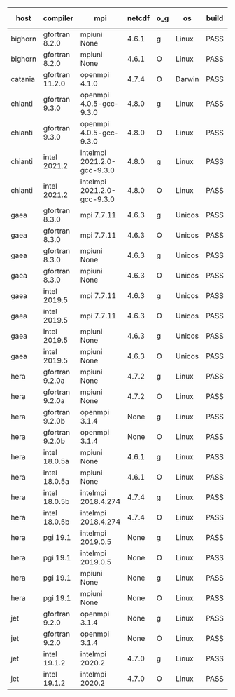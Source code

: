 

| host     | compiler                              | mpi                      | netcdf        | o_g        | os       | build       | u_pass          | u_fail          | s_pass            | s_fail            | e_pass             | e_fail             | nuopc_pass       | nuopc_fail       | artifacts link          |
|----------|---------------------------------------|--------------------------|---------------|------------|----------|-------------|-----------------|-----------------|-------------------|-------------------|--------------------|--------------------|------------------|------------------|-------------------------|
| bighorn | gfortran 8.2.0 | mpiuni None  | 4.6.1  | g | Linux | PASS | None | None | None | None | None | None | None | None | <a href="https://github.com/esmf-org/esmf-test-artifacts/tree/dc7a0495effba37c95b9aa20e988e0c666a3e5a0/develop/gfortran/8.2.0/g/mpiuni/None" target="_blank">dc7a049</a> | 
| bighorn | gfortran 8.2.0 | mpiuni None  | 4.6.1  | O | Linux | PASS | 12338 | 0 | 8 | 0 | 43 | 0 | None | None | <a href="https://github.com/esmf-org/esmf-test-artifacts/tree/f620ea7054906194629eefafa066883c189aab09/develop/gfortran/8.2.0/O/mpiuni/None" target="_blank">f620ea7</a> | 
| catania | gfortran 11.2.0 | openmpi 4.1.0  | 4.7.4  | O | Darwin | PASS | None | None | None | None | None | None | None | None | <a href="https://github.com/esmf-org/esmf-test-artifacts/tree/26d7d8c1d9aa9b9b6e820ece5b6da8bff1308b7e/develop/gfortran/11.2.0/O/openmpi/4.1.0" target="_blank">26d7d8c</a> | 
| chianti | gfortran 9.3.0 | openmpi 4.0.5-gcc-9.3.0  | 4.8.0  | g | Linux | PASS | 13917 | 0 | 49 | 0 | 80 | 0 | 52 | 0 | <a href="https://github.com/esmf-org/esmf-test-artifacts/tree/66b98bca0c7caab294d4f65670d78d751347af1d/develop/gfortran/9.3.0/g/openmpi/4.0.5-gcc-9.3.0" target="_blank">66b98bc</a> | 
| chianti | gfortran 9.3.0 | openmpi 4.0.5-gcc-9.3.0  | 4.8.0  | O | Linux | PASS | 13917 | 0 | 49 | 0 | 80 | 0 | 52 | 0 | <a href="https://github.com/esmf-org/esmf-test-artifacts/tree/30c2bcbf98bcec099fc4422aea2b9f62da58a04a/develop/gfortran/9.3.0/O/openmpi/4.0.5-gcc-9.3.0" target="_blank">30c2bcb</a> | 
| chianti | intel 2021.2 | intelmpi 2021.2.0-gcc-9.3.0  | 4.8.0  | g | Linux | PASS | 13917 | 0 | 49 | 0 | 80 | 0 | 52 | 0 | <a href="https://github.com/esmf-org/esmf-test-artifacts/tree/ec16a4c7c6cefccf6332ef6032d678472a5b5d2d/develop/intel/2021.2/g/intelmpi/2021.2.0-gcc-9.3.0" target="_blank">ec16a4c</a> | 
| chianti | intel 2021.2 | intelmpi 2021.2.0-gcc-9.3.0  | 4.8.0  | O | Linux | PASS | 13917 | 0 | 49 | 0 | 80 | 0 | 52 | 0 | <a href="https://github.com/esmf-org/esmf-test-artifacts/tree/d440e78667944c3f944b7b6b4056dbb23bd7334d/develop/intel/2021.2/O/intelmpi/2021.2.0-gcc-9.3.0" target="_blank">d440e78</a> | 
| gaea | gfortran 8.3.0 | mpi 7.7.11  | 4.6.3  | g | Unicos | PASS | 13916 | 1 | 49 | 0 | 80 | 0 | 47 | 5 | <a href="https://github.com/esmf-org/esmf-test-artifacts/tree/3940202f8852be5f7a20719236d5b60076ab739e/develop/gfortran/8.3.0/g/mpi/7.7.11" target="_blank">3940202</a> | 
| gaea | gfortran 8.3.0 | mpi 7.7.11  | 4.6.3  | O | Unicos | PASS | 13916 | 1 | 49 | 0 | 80 | 0 | 47 | 5 | <a href="https://github.com/esmf-org/esmf-test-artifacts/tree/8641c4a236a7ea8aa6186d77c3a4983f5fac1680/develop/gfortran/8.3.0/O/mpi/7.7.11" target="_blank">8641c4a</a> | 
| gaea | gfortran 8.3.0 | mpiuni None  | 4.6.3  | g | Unicos | PASS | 12338 | 0 | 8 | 0 | 43 | 0 | None | None | <a href="https://github.com/esmf-org/esmf-test-artifacts/tree/1e15661090bf95013ab28ea9f8c505840aac643a/develop/gfortran/8.3.0/g/mpiuni/None" target="_blank">1e15661</a> | 
| gaea | gfortran 8.3.0 | mpiuni None  | 4.6.3  | O | Unicos | PASS | 12338 | 0 | 8 | 0 | 43 | 0 | None | None | <a href="https://github.com/esmf-org/esmf-test-artifacts/tree/4842f817af8c02e33171a61bface3ce1c9f6b03e/develop/gfortran/8.3.0/O/mpiuni/None" target="_blank">4842f81</a> | 
| gaea | intel 2019.5 | mpi 7.7.11  | 4.6.3  | g | Unicos | PASS | 13902 | 15 | 49 | 0 | 80 | 0 | 47 | 5 | <a href="https://github.com/esmf-org/esmf-test-artifacts/tree/bdc1ac546c4b85f8594194a957090c4a21fb4221/develop/intel/2019.5/g/mpi/7.7.11" target="_blank">bdc1ac5</a> | 
| gaea | intel 2019.5 | mpi 7.7.11  | 4.6.3  | O | Unicos | PASS | 13902 | 15 | 49 | 0 | 80 | 0 | 47 | 5 | <a href="https://github.com/esmf-org/esmf-test-artifacts/tree/790a75feea4de15ad6a6eec956a90044374e3375/develop/intel/2019.5/O/mpi/7.7.11" target="_blank">790a75f</a> | 
| gaea | intel 2019.5 | mpiuni None  | 4.6.3  | g | Unicos | PASS | 12323 | 15 | 8 | 0 | 43 | 0 | None | None | <a href="https://github.com/esmf-org/esmf-test-artifacts/tree/611e90697e7b3d7db33f2552cecc58d62d7f7a5f/develop/intel/2019.5/g/mpiuni/None" target="_blank">611e906</a> | 
| gaea | intel 2019.5 | mpiuni None  | 4.6.3  | O | Unicos | PASS | 12323 | 15 | 8 | 0 | 43 | 0 | None | None | <a href="https://github.com/esmf-org/esmf-test-artifacts/tree/8aa052be3e3799a4238b08970aa36b8eaf177966/develop/intel/2019.5/O/mpiuni/None" target="_blank">8aa052b</a> | 
| hera | gfortran 9.2.0a | mpiuni None  | 4.7.2  | g | Linux | PASS | 12338 | 0 | 8 | 0 | 43 | 0 | None | None | <a href="https://github.com/esmf-org/esmf-test-artifacts/tree/979c80cae5718b78d54fa13870597d5ad15cc7c2/develop/gfortran/9.2.0a/g/mpiuni/None" target="_blank">979c80c</a> | 
| hera | gfortran 9.2.0a | mpiuni None  | 4.7.2  | O | Linux | PASS | 12338 | 0 | 8 | 0 | 43 | 0 | None | None | <a href="https://github.com/esmf-org/esmf-test-artifacts/tree/d6cbb393fe0e0d26cb35395524f25682773feb89/develop/gfortran/9.2.0a/O/mpiuni/None" target="_blank">d6cbb39</a> | 
| hera | gfortran 9.2.0b | openmpi 3.1.4  | None  | g | Linux | PASS | 13917 | 0 | 49 | 0 | 80 | 0 | 52 | 0 | <a href="https://github.com/esmf-org/esmf-test-artifacts/tree/211a8db917c5ad8ec8293b764972b8623f63736f/develop/gfortran/9.2.0b/g/openmpi/3.1.4" target="_blank">211a8db</a> | 
| hera | gfortran 9.2.0b | openmpi 3.1.4  | None  | O | Linux | PASS | 13917 | 0 | 49 | 0 | 80 | 0 | 52 | 0 | <a href="https://github.com/esmf-org/esmf-test-artifacts/tree/328405fd6b5e1394f371e81c7e8f2ade571719ce/develop/gfortran/9.2.0b/O/openmpi/3.1.4" target="_blank">328405f</a> | 
| hera | intel 18.0.5a | mpiuni None  | 4.6.1  | g | Linux | PASS | None | None | None | None | None | None | None | None | <a href="https://github.com/esmf-org/esmf-test-artifacts/tree/37aca6e77fcd16328141f3be85c703bc319f7eae/develop/intel/18.0.5a/g/mpiuni/None" target="_blank">37aca6e</a> | 
| hera | intel 18.0.5a | mpiuni None  | 4.6.1  | O | Linux | PASS | None | None | None | None | None | None | None | None | <a href="https://github.com/esmf-org/esmf-test-artifacts/tree/da82bdc6234943d21e2da6ea4e3cc3145d6c28fc/develop/intel/18.0.5a/O/mpiuni/None" target="_blank">da82bdc</a> | 
| hera | intel 18.0.5b | intelmpi 2018.4.274  | 4.7.4  | g | Linux | PASS | 13917 | 0 | 49 | 0 | 80 | 0 | 52 | 0 | <a href="https://github.com/esmf-org/esmf-test-artifacts/tree/3a5a9a72bea42c4a4366b2d9ffcedb82b362483f/develop/intel/18.0.5b/g/intelmpi/2018.4.274" target="_blank">3a5a9a7</a> | 
| hera | intel 18.0.5b | intelmpi 2018.4.274  | 4.7.4  | O | Linux | PASS | 13917 | 0 | 49 | 0 | 80 | 0 | 52 | 0 | <a href="https://github.com/esmf-org/esmf-test-artifacts/tree/929ae50fc40f8ce1edff4b2b587cc893364dc496/develop/intel/18.0.5b/O/intelmpi/2018.4.274" target="_blank">929ae50</a> | 
| hera | pgi 19.1 | intelmpi 2019.0.5  | None  | g | Linux | PASS | None | None | None | None | None | None | None | None | <a href="https://github.com/esmf-org/esmf-test-artifacts/tree/7973f7e3b63d3946f4054badcf4f534e31d5130b/develop/pgi/19.1/g/intelmpi/2019.0.5" target="_blank">7973f7e</a> | 
| hera | pgi 19.1 | intelmpi 2019.0.5  | None  | O | Linux | PASS | None | None | None | None | None | None | None | None | <a href="https://github.com/esmf-org/esmf-test-artifacts/tree/c3f23e83ee3573d485aa5198542577e5c93efe24/develop/pgi/19.1/O/intelmpi/2019.0.5" target="_blank">c3f23e8</a> | 
| hera | pgi 19.1 | mpiuni None  | None  | g | Linux | PASS | None | None | None | None | None | None | None | None | <a href="https://github.com/esmf-org/esmf-test-artifacts/tree/5c0b80aceac01250b8a79388321d40aaa44b366e/develop/pgi/19.1/g/mpiuni/None" target="_blank">5c0b80a</a> | 
| hera | pgi 19.1 | mpiuni None  | None  | O | Linux | PASS | None | None | None | None | None | None | None | None | <a href="https://github.com/esmf-org/esmf-test-artifacts/tree/f7cc32cb98002463e2eb66eccc5c7fe9cd23aec3/develop/pgi/19.1/O/mpiuni/None" target="_blank">f7cc32c</a> | 
| jet | gfortran 9.2.0 | openmpi 3.1.4  | None  | g | Linux | PASS | 13917 | 0 | 49 | 0 | 80 | 0 | 52 | 0 | <a href="https://github.com/esmf-org/esmf-test-artifacts/tree/b2ccf854f90398d34f6961a5b39fb23caf06ebb4/develop/gfortran/9.2.0/g/openmpi/3.1.4" target="_blank">b2ccf85</a> | 
| jet | gfortran 9.2.0 | openmpi 3.1.4  | None  | O | Linux | PASS | 13917 | 0 | 49 | 0 | 80 | 0 | 52 | 0 | <a href="https://github.com/esmf-org/esmf-test-artifacts/tree/d23309db16eb7a4f7c04aac246fc1e2bbe32fd7c/develop/gfortran/9.2.0/O/openmpi/3.1.4" target="_blank">d23309d</a> | 
| jet | intel 19.1.2 | intelmpi 2020.2  | 4.7.0  | g | Linux | PASS | None | None | None | None | None | None | None | None | <a href="https://github.com/esmf-org/esmf-test-artifacts/tree/937cf2725aea8cf8034d30adc36ae1e6071ad13d/develop/intel/19.1.2/g/intelmpi/2020.2" target="_blank">937cf27</a> | 
| jet | intel 19.1.2 | intelmpi 2020.2  | 4.7.0  | O | Linux | PASS | None | None | None | None | None | None | None | None | <a href="https://github.com/esmf-org/esmf-test-artifacts/tree/4cceade6f30b0ff539f45a6a0a2c724a8048a46a/develop/intel/19.1.2/O/intelmpi/2020.2" target="_blank">4cceade</a> | 
